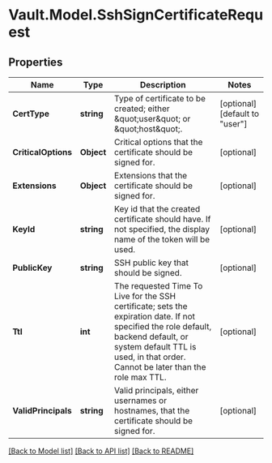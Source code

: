 # Vault.Model.SshSignCertificateRequest

## Properties

Name | Type | Description | Notes
------------ | ------------- | ------------- | -------------
**CertType** | **string** | Type of certificate to be created; either \&quot;user\&quot; or \&quot;host\&quot;. | [optional] [default to "user"]
**CriticalOptions** | **Object** | Critical options that the certificate should be signed for. | [optional] 
**Extensions** | **Object** | Extensions that the certificate should be signed for. | [optional] 
**KeyId** | **string** | Key id that the created certificate should have. If not specified, the display name of the token will be used. | [optional] 
**PublicKey** | **string** | SSH public key that should be signed. | [optional] 
**Ttl** | **int** | The requested Time To Live for the SSH certificate; sets the expiration date. If not specified the role default, backend default, or system default TTL is used, in that order. Cannot be later than the role max TTL. | [optional] 
**ValidPrincipals** | **string** | Valid principals, either usernames or hostnames, that the certificate should be signed for. | [optional] 

[[Back to Model list]](../README.md#documentation-for-models) [[Back to API list]](../README.md#documentation-for-api-endpoints) [[Back to README]](../README.md)

